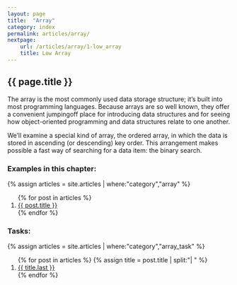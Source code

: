 ```yaml
---
layout: page
title:  "Array"
category: index
permalink: articles/array/
nextpage: 
    url: /articles/array/1-low_array
    title: Low Array
---
```


## {{ page.title }}

The array is the most commonly used data storage structure; it’s built into most programming languages. 
Because arrays are so well known, they offer a convenient jumpingoff
place for introducing data structures and for seeing
how object-oriented programming and data structures
relate to one another.

We’ll examine a special kind of array, the ordered
array, in which the data is stored in ascending (or descending)
key order.
This arrangement makes possible a fast way of searching for a data item: the binary search.

### Examples in this chapter:

{% assign articles = site.articles | where:"category","array" %}
<ol>
    {% for post in articles %}
      <li><a href="{{ post.url | prepend: site.baseurl }}">{{ post.title }}</a></li>
    {% endfor %}
</ol>

### Tasks:
{% assign articles = site.articles | where:"category","array_task" %}
<ol>
    {% for post in articles %}
        {% assign title = post.title | split:"| " %}
      <li><a href="{{ post.url | prepend: site.baseurl }}">{{ title.last }}</a></li>
    {% endfor %}
</ol>
